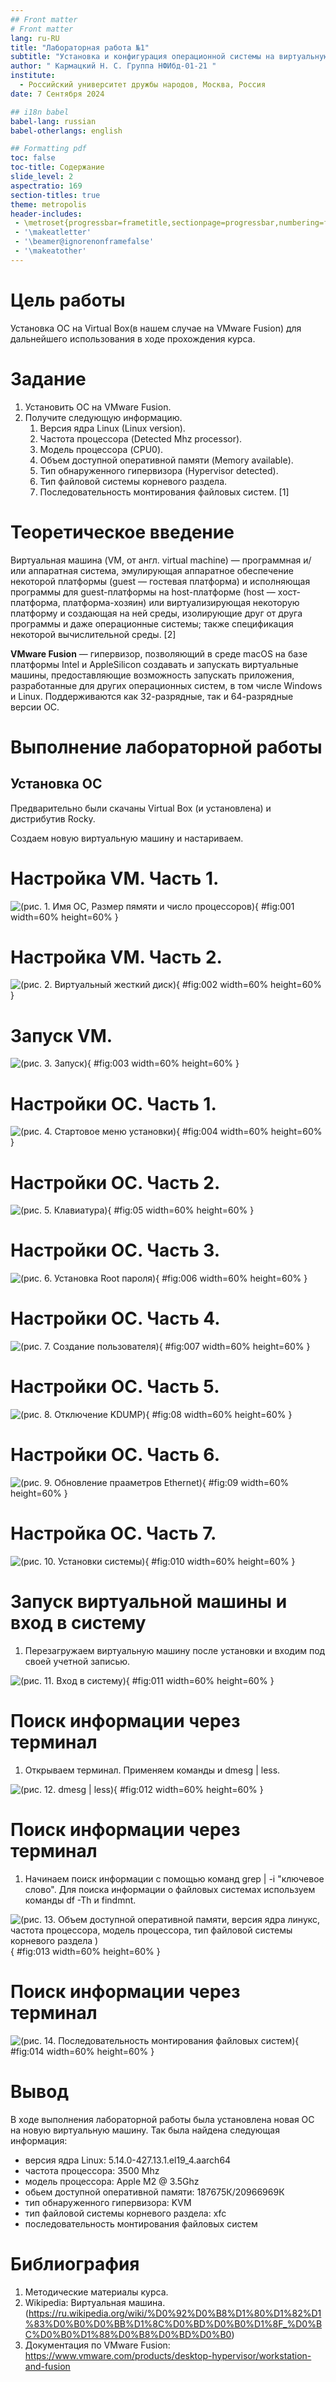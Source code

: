 ```yaml
---
## Front matter
# Front matter
lang: ru-RU
title: "Лабораторная работа №1"
subtitle: "Установка и конфигурация операционной системы на виртуальную машину"
author: " Кармацкий Н. С. Группа НФИбд-01-21 "
institute:
  - Российский университет дружбы народов, Москва, Россия
date: 7 Сентября 2024

## i18n babel
babel-lang: russian
babel-otherlangs: english

## Formatting pdf
toc: false
toc-title: Содержание
slide_level: 2
aspectratio: 169
section-titles: true
theme: metropolis
header-includes:
 - \metroset{progressbar=frametitle,sectionpage=progressbar,numbering=fraction}
 - '\makeatletter'
 - '\beamer@ignorenonframefalse'
 - '\makeatother'
---
```



# Цель работы

Установка ОС на Virtual Box(в нашем случае на VMware Fusion) для дальнейшего использования в ходе прохождения курса.

# Задание

1. Установить ОС на VMware Fusion.
2. Получите следующую информацию.
   1. Версия ядра Linux (Linux version).
   2. Частота процессора (Detected Mhz processor).
   3. Модель процессора (CPU0).
   4. Объем доступной оперативной памяти (Memory available).
   5. Тип обнаруженного гипервизора (Hypervisor detected).
   6. Тип файловой системы корневого раздела.
   7. Последовательность монтирования файловых систем. [1]

# Теоретическое введение

Виртуальная машина (VM, от англ. virtual machine) — программная и/или аппаратная система, эмулирующая аппаратное обеспечение некоторой платформы (guest — гостевая платформа) и исполняющая программы для guest-платформы на host-платформе (host — хост-платформа, платформа-хозяин) или виртуализирующая некоторую платформу и создающая на ней среды, изолирующие друг от друга программы и даже операционные системы; также спецификация некоторой вычислительной среды. [2]

**VMware Fusion**  — гипервизор, позволяющий в среде macOS на базе платформы Intel и AppleSilicon создавать и запускать виртуальные машины, предоставляющие возможность запускать приложения, разработанные для других операционных систем, в том числе Windows и Linux. Поддерживаются как 32-разрядные, так и 64-разрядные версии ОС.

# Выполнение лабораторной работы

## Установка ОС

Предварительно были скачаны Virtual Box (и установлена) и дистрибутив Rocky.

Создаем новую виртуальную машину и настариваем.

# Настройка VM. Часть 1.

![(рис. 1. Имя ОС, Размер пямяти и число процессоров)](image/1.png){ #fig:001 width=60% height=60% }

# Настройка VM. Часть 2.

![(рис. 2. Виртуальный жесткий диск)](image/2.png){ #fig:002 width=60% height=60% }

# Запуск VM. 

![(рис. 3. Запуск)](image/3.png){ #fig:003 width=60% height=60% }

# Настройки ОС. Часть 1.

![(рис. 4. Стартовое меню установки)](image/4.png){ #fig:004 width=60% height=60% }

# Настройки ОС. Часть 2.

![(рис. 5. Клавиатура)](image/5.png){ #fig:05 width=60% height=60% }

# Настройки ОС. Часть 3.

![(рис. 6. Установка Root пароля)](image/6.png){ #fig:006 width=60% height=60% }

# Настройки ОС. Часть 4.

![(рис. 7. Создание пользователя)](image/7.png){ #fig:007 width=60% height=60% }

# Настройки ОС. Часть 5.

![(рис. 8. Отключение KDUMP)](image/8.png){ #fig:08 width=60% height=60% }

# Настройки ОС. Часть 6.

![(рис. 9. Обновление прааметров Ethernet)](image/9.png){ #fig:09 width=60% height=60% }

# Настройка OC. Часть 7.

![(рис. 10. Установки системы)](image/10.png){ #fig:010 width=60% height=60% }

# Запуск виртуальной машины и вход в систему

1. Перезагружаем виртуальную машину после установки и входим под своей учетной записью. 

![(рис. 11. Вход в систему)](image/11.png){ #fig:011 width=60% height=60% }

# Поиск информации через терминал

1. Открываем терминал. Применяем команды и dmesg | less. 
   
![(рис. 12. dmesg | less)](image/12.png){ #fig:012 width=60% height=60% }

# Поиск информации через терминал

1. Начинаем поиск информации с помощью команд grep | -i "ключевое слово". Для поиска информации о файловых системах используем команды df -Th и findmnt.
  
![(рис. 13. Объем доступной оперативной памяти, версия ядра линукс, частота процессора, модель процессора, тип файловой системы корневого раздела )](image/13.png){ #fig:013 width=60% height=60% }

# Поиск информации через терминал

![(рис. 14. Последовательность монтирования файловых систем)](image/14.png){ #fig:014 width=60% height=60% }

# Вывод

В ходе выполнения лабораторной работы была установлена новая ОС на новую виртуальную машину. Так была найдена следующая информация:

- версия ядра Linux: 5.14.0-427.13.1.el19_4.aarch64
- частота процессора: 3500 Mhz  
- модель процессора: Apple M2 @ 3.5Ghz 
- обьем доступной оперативной памяти: 187675К/20966969К
- тип обнаруженного гипервизора: KVM
- тип файловой системы корневого раздела: xfc
- последовательность монтирования файловых систем

# Библиография

1. Методические материалы курса.
2. Wikipedia: Виртуальная машина. (https://ru.wikipedia.org/wiki/%D0%92%D0%B8%D1%80%D1%82%D1%83%D0%B0%D0%BB%D1%8C%D0%BD%D0%B0%D1%8F_%D0%BC%D0%B0%D1%88%D0%B8%D0%BD%D0%B0)
3. Документация по VMware Fusion: https://www.vmware.com/products/desktop-hypervisor/workstation-and-fusion
